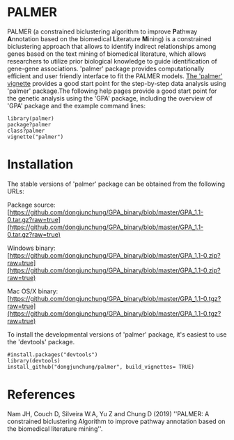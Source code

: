 # PALMER
<!--
PALMER: A Constrained Biclustering Algorithm to Improve Pathway Annotation Based on the Biomedical Literature Mining
-->

PALMER (a constrained biclustering algorithm to improve **P**athway **A**nnotation based on the biomedical **L**iterature **M**ining) is a constrained biclustering approach that allows to identify indirect relationships among genes based on the text mining of biomedical literature, which allows researchers to utilize prior biological knowledge to guide identification of gene-gene associations.
'palmer' package provides computationally efficient and user friendly interface to fit the PALMER models. 
[The 'palmer' vignette](https://github.com/dongjunchung/GPA/blob/master/inst/doc/GPA-example.pdf?raw=true) provides a good start point for the step-by-step data analysis using 'palmer' package.The following help pages provide a good start point for the genetic analysis using the 'GPA' package, including the overview of 'GPA' package and the example command lines:

```
library(palmer)
package?palmer
class?palmer
vignette("palmer")
```

Installation
============ 

The stable versions of 'palmer' package can be obtained from the following URLs:

Package source: [https://github.com/dongjunchung/GPA_binary/blob/master/GPA_1.1-0.tar.gz?raw=true](https://github.com/dongjunchung/GPA_binary/blob/master/GPA_1.1-0.tar.gz?raw=true)

Windows binary: [https://github.com/dongjunchung/GPA_binary/blob/master/GPA_1.1-0.zip?raw=true](https://github.com/dongjunchung/GPA_binary/blob/master/GPA_1.1-0.zip?raw=true)

Mac OS/X binary: [https://github.com/dongjunchung/GPA_binary/blob/master/GPA_1.1-0.tgz?raw=true](https://github.com/dongjunchung/GPA_binary/blob/master/GPA_1.1-0.tgz?raw=true)

To install the developmental versions of 'palmer' package, it's easiest to use the 'devtools' package.

```
#install.packages("devtools")
library(devtools)
install_github("dongjunchung/palmer", build_vignettes= TRUE)
```

References
==========
Nam JH, Couch D, Silveira W.A, Yu Z and Chung D (2019) ''PALMER: A constrained biclustering Algorithm to improve pathway annotation based on the biomedical literature mining''.


